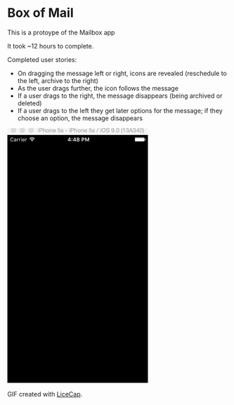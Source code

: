 # Box of Mail

This is a protoype of the Mailbox app

It took ~12 hours to complete.

Completed user stories:
* On dragging the message left or right, icons are revealed (reschedule to the left, archive to the right)
* As the user drags further, the icon follows the message
* If a user drags to the right, the message disappears (being archived or deleted)
* If a user drags to the left they get later options for the message; if they choose an option, the message disappears

![box of mail](boxofmail.gif)

GIF created with [LiceCap](http://www.cockos.com/licecap/).
